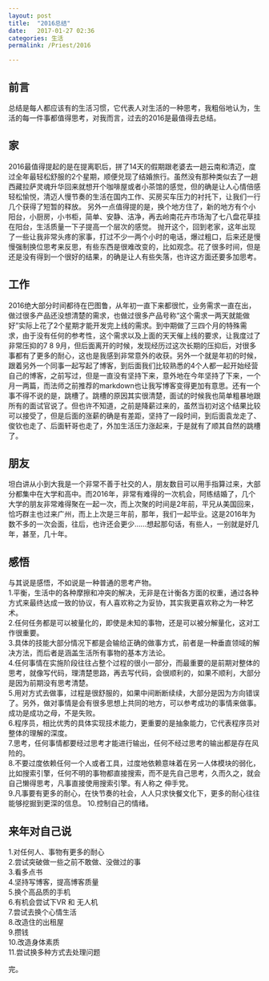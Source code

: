 ```yaml
---
layout: post  
title:  "2016总结"  
date:   2017-01-27 02:36  
categories: 生活  
permalink: /Priest/2016

---
```




## 前言
总结是每人都应该有的生活习惯，它代表人对生活的一种思考，我粗俗地认为，生活的每一件事都值得思考，对我而言，过去的2016是最值得去总结。  

## 家  
2016最值得提起的是在提离职后，拼了14天的假期跟老婆去一趟云南和清迈，度过全年最轻松舒服的2个星期，顺便兑现了结婚旅行。虽然没有那种类似去了一趟西藏拉萨灵魂升华回来就想开个咖啡屋或者小茶馆的感觉，但的确是让人心情倍感轻松愉悦，清迈人慢节奏的生活在国内工作、买房买车压力的衬托下，让我们一行几个获得了短暂的释放。  另外一点值得提的是，换个地方住了，新的地方有个小阳台，小厨房，小书柜，简单、安静、洁净，再去岭南花卉市场淘了七八盘花草挂在阳台，生活质量一下子提高一个层次的感觉。  抛开这个，回到老家，这年出现了一些让我非常头疼的家事，打过不少一两个小时的电话，爆过粗口，后来还是慢慢强制换位思考来反思，有些东西是很难改变的，比如观念。花了很多时间，但是还是没有得到一个很好的结果，的确是让人有些失落，也许这方面还要多加思考。  

## 工作  
2016绝大部分时间都待在巴图鲁，从年初一直下来都很忙，业务需求一直在出，做过很多产品还没想清楚的需求，也做过很多产品号称“这个需求一两天就能做好”实际上花了2个星期才能开发完上线的需求。到中期做了三四个月的特殊需求，由于没有任何的参考性，这个需求以及上面的天天催上线的要求，让我度过了非常压抑的7 8 9月，但后面离开的时候，发现经历过这次长期的压抑后，对很多事都有了更多的耐心，这也是我感到非常意外的收获。另外一个就是年初的时候，跟着另外一个同事一起写起了博客，到后面我们比较熟悉的4个人都一起开始经营自己的博客，之前写过，但是一直没有坚持下来，意外地在今年坚持了下来，一个月一两篇，而法师之前推荐的markdown也让我写博客变得更加有意思。还有一个事不得不说的是，跳槽了。跳槽的原因其实很清楚，面试的时候我也简单粗暴地跟所有的面试官说了。但也许不知道，之前是降薪过来的，虽然当初对这个结果比较可以接受了，但是后面的涨薪的确是有差距，坚持了一段时间，到后面袁龙走了、俊钦也走了、后面轩哥也走了，外加生活压力涨起来，于是就有了顺其自然的跳槽了。  

## 朋友  
坦白讲从小到大我是一个非常不善于社交的人，朋友数目可以用手指算过来，大部分都集中在大学和高中。而2016年，非常有难得的一次机会，阿练结婚了，几个大学的朋友非常难得聚在一起一次，而上次聚的时间是2年前，平兄从美国回来，恰巧群主也过来广州，而上上次是三年前，那年，我们一起毕业。这是2016年为数不多的一次会面，往后，也许还会更少......想起那句话，有些人，一别就是好几年，甚至，几十年。    

## 感悟  
与其说是感悟，不如说是一种普通的思考产物。  
1.平衡，生活中的各种摩擦和冲突的解决，无非是在计衡各方面的权重，通过各种方式来最终达成一致的协议，有人喜欢称之为妥协，其实我更喜欢称之为一种艺术。  
2.任何任务都是可以被量化的，即使是未知的事物，还是可以被分解量化，这对工作很重要。  
3.具体的技能大部分情况下都是会输给正确的做事方式，前者是一种垂直领域的解决方法，而后者是涵盖生活所有事物的基本方法论。  
4.任何事情在实施阶段往往占整个过程的很小一部分，而最重要的是前期对整体的思考，就像写代码，理清楚思路，再去写代码，会很顺利的，如果不顺利，大部分是因为前期没有思考清楚。  
5.用对方式去做事，过程是很舒服的，如果中间断断续续，大部分是因为方向错误了。另外，做对事情是会有很多思想上共同的地方，可以参考成功的事情来做事。成功是成功之母，不是失败。  
6.程序员，相比优秀的具体实现技术能力，更重要的是抽象能力，它代表程序员对整体的理解的深度。  
7.思考，任何事情都要经过思考才能进行输出，任何不经过思考的输出都是存在风险的。  
8.不要过度依赖任何一个人或者工具，过度地依赖意味着在另一人体模块的弱化，比如搜索引擎，任何不明的事物都直接搜索，而不是先自己思考，久而久之，就会自己懒得思考，凡事直接使用搜索引擎。有人称之 伸手党。  
9.凡事要有更多的耐心，在快节奏的社会，人人只求快餐文化下，更多的耐心往往能够挖掘到更深的信息。
10.控制自己的情绪。  

## 来年对自己说
1.对任何人、事物有更多的耐心  
2.尝试突破做一些之前不敢做、没做过的事  
3.看多点书  
4.坚持写博客，提高博客质量  
5.换个高品质的手机  
6.有机会尝试下VR 和 无人机  
7.尝试去换个心情生活  
8.改造住的出租屋  
9.攒钱  
10.改造身体素质  
11.尝试换多种方式去处理问题

完。
